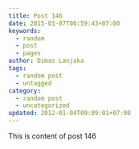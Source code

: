 ```yaml
---
title: Post 146
date: 2015-01-07T06:59:43+07:00
keywords:
  - random
  - post
  - pages
author: Dimas Lanjaka
tags:
  - random post
  - untagged
category:
  - random post
  - uncategorized
updated: 2012-01-04T09:09:01+07:00
---
```

This is content of post 146